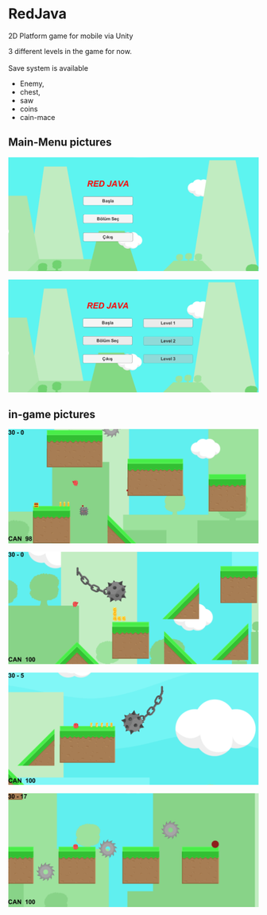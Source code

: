 # RedJava
 
 2D Platform game for mobile via Unity
 
 3 different levels in the game for now.<br>
 <br>
 Save system is available

* Enemy,
* chest, 
* saw 
* coins
* cain-mace


## Main-Menu pictures

![1](/RedJAVA/img/red-java-mainmenu.png "mainmenu")

![2](/RedJAVA/img/redjava-mainmenu2.png "mainmenu")

## in-game pictures

![1](RedJAVA/img/redjava_img1.png "redjava")

![2](/RedJAVA/img/redjava-img2.png "redjava2")

![3](/RedJAVA/img/redjava-img3.png "redjava3")

![4](/RedJAVA/img/redjava-img4.png "redjava4")
